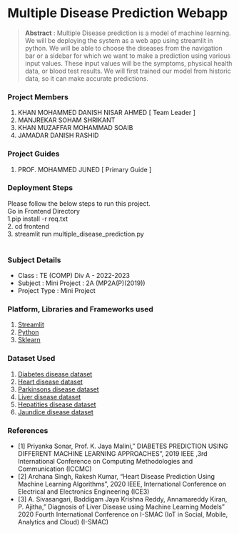 # Multiple Disease Prediction Webapp

> **Abstract** : Multiple Disease prediction is a model of machine learning. We will be deploying the system as a web app using streamlit in python. We will be able to choose the diseases from the navigation bar or a sidebar for which we want to make a prediction using various input values. These input values will be the symptoms, physical health data, or blood test results. We will first trained our model from historic data, so it can make accurate predictions.

### Project Members
1. KHAN MOHAMMED DANISH NISAR AHMED  [ Team Leader ] 
2. MANJREKAR SOHAM SHRIKANT 
3. KHAN MUZAFFAR MOHAMMAD SOAIB 
4. JAMADAR DANISH RASHID 

### Project Guides
1. PROF. MOHAMMED JUNED   [ Primary Guide ] 

### Deployment Steps
Please follow the below steps to run this project.
<br>
Go in Frontend Directory
<br>
1.pip install -r req.txt<br>
2. cd frontend<br>
3. streamlit run multiple_disease_prediction.py<br><br>


### Subject Details
- Class : TE (COMP) Div A - 2022-2023
- Subject : Mini Project : 2A (MP2A(P)(2019))
- Project Type : Mini Project

### Platform, Libraries and Frameworks used
1. [Streamlit](https://docs.streamlit.io/library/get-started)
2. [Python](https://www.python.org)
3. [Sklearn](https://scikit-learn.org/stable/index.html)

### Dataset Used
1. [Diabetes disease dataset](https://www.kaggle.com/datasets/mathchi/diabetes-data-set/data)
2. [Heart disease dataset](https://www.kaggle.com/datasets/rishidamarla/heart-disease-prediction/data)
3. [Parkinsons disease dataset](https://www.kaggle.com/code/arunkumarpyramid/detection-parkinson-s-disease/data)
4. [Liver disease dataset](https://www.kaggle.com/code/harisyammnv/liver-disease-prediction/data)
5. [Hepatities disease dataset](https://kaggle.com/dataset2)
6. [Jaundice disease dataset](https://kaggle.com/dataset2)

### References
- [1] Priyanka Sonar, Prof. K. Jaya Malini,” DIABETES PREDICTION USING DIFFERENT MACHINE LEARNING APPROACHES”, 2019 IEEE ,3rd International Conference on Computing Methodologies and Communication (ICCMC) 
- [2] Archana Singh, Rakesh Kumar, “Heart Disease Prediction Using Machine Learning Algorithms”, 2020 IEEE, International Conference on Electrical and Electronics Engineering (ICE3) 
- [3] A. Sivasangari, Baddigam Jaya Krishna Reddy, Annamareddy Kiran, P. Ajitha,” Diagnosis of Liver Disease using Machine Learning Models” 2020 Fourth International Conference on I-SMAC (IoT in Social, Mobile, Analytics and Cloud) (I-SMAC) 

